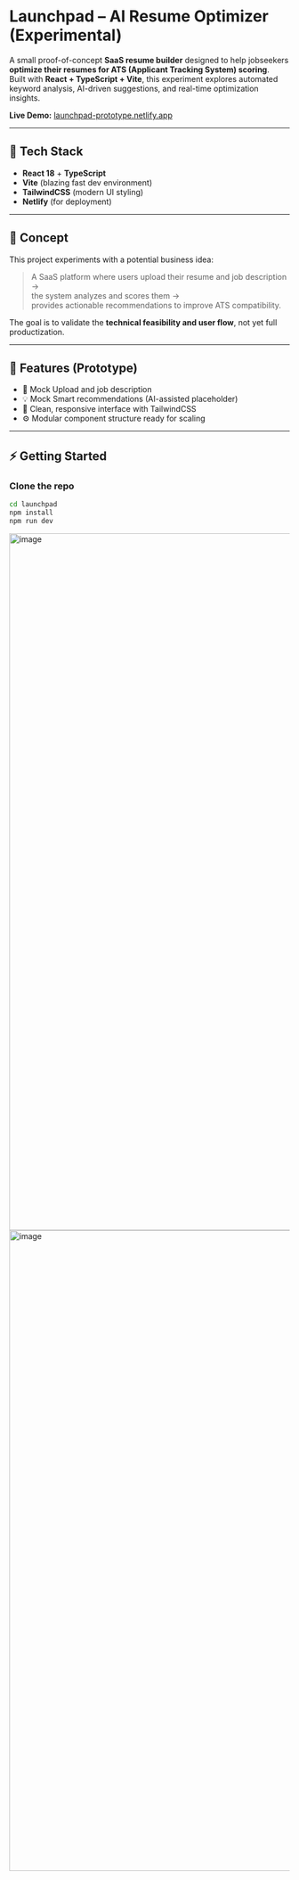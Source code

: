 # Launchpad – AI Resume Optimizer (Experimental)

A small proof-of-concept **SaaS resume builder** designed to help jobseekers **optimize their resumes for ATS (Applicant Tracking System) scoring**.  
Built with **React + TypeScript + Vite**, this experiment explores automated keyword analysis, AI-driven suggestions, and real-time optimization insights.

**Live Demo:** [launchpad-prototype.netlify.app](https://launchpad-prototype.netlify.app)

---

## 🚀 Tech Stack
- **React 18** + **TypeScript**
- **Vite** (blazing fast dev environment)
- **TailwindCSS** (modern UI styling)
- **Netlify** (for deployment)

---

## 🧠 Concept
This project experiments with a potential business idea:  
> A SaaS platform where users upload their resume and job description →  
> the system analyzes and scores them →  
> provides actionable recommendations to improve ATS compatibility.

The goal is to validate the **technical feasibility and user flow**, not yet full productization.

---

## 🧩 Features (Prototype)
- 📝 Mock Upload and job description
- 💡 Mock Smart recommendations (AI-assisted placeholder)  
- 🎨 Clean, responsive interface with TailwindCSS  
- ⚙️ Modular component structure ready for scaling

---

## ⚡️ Getting Started

### Clone the repo
```bash
cd launchpad
npm install
npm run dev
```
<img width="1398" height="1251" alt="image" src="https://github.com/user-attachments/assets/2f03274a-7e4a-477c-b22b-f92ac90bf03e" />
<img width="873" height="1150" alt="image" src="https://github.com/user-attachments/assets/231bdf3f-74c8-425d-b5e5-26b87ee834b8" />

